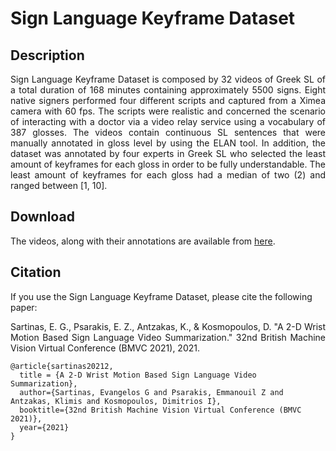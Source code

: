 # Sign Language Keyframe Dataset

## Description

<p align="justify">
Sign Language Keyframe Dataset is composed by 32 videos of Greek SL of a total duration of 168 minutes containing approximately 5500 signs. Eight native signers performed four different scripts and captured from a Ximea camera with 60 fps. The scripts were realistic and concerned the scenario of interacting with a doctor via a video relay service using a vocabulary of 387 glosses. The videos contain continuous SL sentences that were manually annotated in gloss level by using the ELAN tool. In addition, the dataset was annotated by four experts in Greek SL who selected the least amount of keyframes for each gloss in order to be fully understandable. The least amount of keyframes for each gloss had a median of two (2) and ranged between [1, 10]. 
</p>

## Download

The videos, along with their annotations are available from [here](https://drive.google.com/drive/folders/13jYEfc1_3Mf7dfyS7T7-kGN4hHAHN4O3?usp=sharing).


## Citation

If you use the Sign Language Keyframe Dataset, please cite the following paper:

<p align="justify">
Sartinas, E. G., Psarakis, E. Z., Antzakas, K., & Kosmopoulos, D. "A 2-D Wrist Motion Based Sign Language Video Summarization." 32nd British Machine Vision Virtual Conference (BMVC 2021), 2021.
</p>

```
@article{sartinas20212,
  title = {A 2-D Wrist Motion Based Sign Language Video Summarization},
  author={Sartinas, Evangelos G and Psarakis, Emmanouil Z and Antzakas, Klimis and Kosmopoulos, Dimitrios I},
  booktitle={32nd British Machine Vision Virtual Conference (BMVC 2021)},
  year={2021}
}
```

​	
